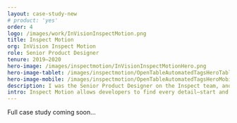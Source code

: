 ```yaml
---
layout: case-study-new
# product: 'yes'
order: 4
logo: /images/work/InVisionInspectMotion.png
title: Inspect Motion
org: InVision Inspect Motion
role: Senior Product Designer
tenure: 2019–2020
hero-image: /images/inspectmotion/InVisionInspectMotionHero.png
hero-image-tablet: /images/inspectmotion/OpenTableAutomatedTagsHeroTablet.png
hero-image-mobile: /images/inspectmotion/OpenTableAutomatedTagsHeroMobile.png
description: I was the Senior Product Designer on the Inspect team, and redesigned the entire Inspect UI, Selection Mechanics, and Asset Manager as a part of our larger effort of redesigning the cloud platform from the ground up. I also led the design of a 0–1 tool called Inspect Motion; a type of designer/developer collaboration tool that had never existeed in our industry before.
intro: Inspect Motion allows developers to find every detail—start and end values, duration, delay, and easing curve—for any animating property on any element in the designer’s prototype. To enable this work, I designed and re-factored large portions of the Helios design system; also defining processes, managing contributions, and helping to implement a tool for measuring system adoption.
---
```


Full case study coming soon&hellip;
